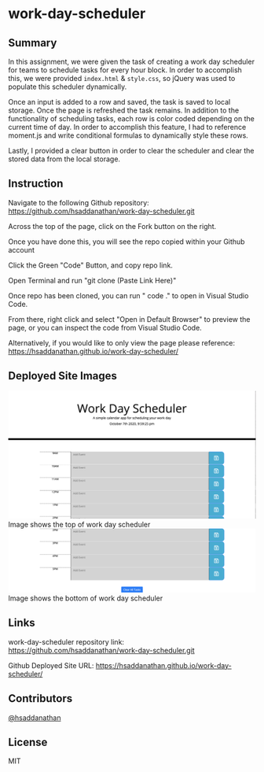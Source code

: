 # work-day-scheduler

## Summary
In this assignment, we were given the task of creating a work day scheduler for teams to schedule tasks for every hour block. In order to accomplish this, we were provided `index.html` & `style.css`, so jQuery was used to populate this scheduler dynamically. 

Once an input is added to a row and saved, the task is saved to local storage. Once the page is refreshed the task remains. In addition to the functionality of scheduling tasks, each row is color coded depending on the current time of day. In order to accomplish this feature, I had to reference moment.js and write conditional formulas to dynamically style these rows.

Lastly, I provided a clear button in order to clear the scheduler and clear the stored data from the local storage.



## Instruction

Navigate to the following Github repository:
    https://github.com/hsaddanathan/work-day-scheduler.git

Across the top of the page, click on the Fork button on the right.

Once you have done this, you will see the repo copied within your Github account

Click the Green "Code" Button, and copy repo link. 

Open Terminal and run "git clone (Paste Link Here)"

Once repo has been cloned, you can run " code ." to open in Visual Studio Code. 

From there, right click and select "Open in Default Browser" to preview the page, or you can inspect the code from Visual Studio Code.

Alternatively, if you would like to only view the page please reference:
    https://hsaddanathan.github.io/work-day-scheduler/

## Deployed Site Images
![Top of Page](assets/workday-scheduler-top.png)
Image shows the top of work day scheduler
![Bottom of page](assets/workday-scheduler-bottom.png)
Image shows the bottom of work day scheduler

## Links

work-day-scheduler repository link:
    https://github.com/hsaddanathan/work-day-scheduler.git

Github Deployed Site URL:
    https://hsaddanathan.github.io/work-day-scheduler/

## Contributors 
[@hsaddanathan](https://github.com/hsaddanathan)

## License
MIT